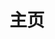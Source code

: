 ---
home: true
icon: home
title: 主页
heroImage: /logo.webp
heroText: 云崽 Yunzai-Bot
tagline: 基于 nodejs 的原神 QQ 群机器人
actions:
  - text: 快速上手 💡
    link: /deploy/
    type: primary


features:
  - title: 功能全面
    icon: geometry
    details: 支持包含米游社信息、体力、角色、图鉴、深境螺旋、札记等查询，体力、公告主动推送在内的多种功能

  - title: UI 精美
    icon: layout
    details: 就，很好看

  - title: 扩展性强
    icon: plugin
    details: 支持多种插件，功能丰富

  - title: 容易部署
    icon: overflow
    details: 提供 docker 镜像部署，开箱即用


  
copyright: false
footer: MIT Licensed | Copyright © 2021-present Yunzai-Bot
---